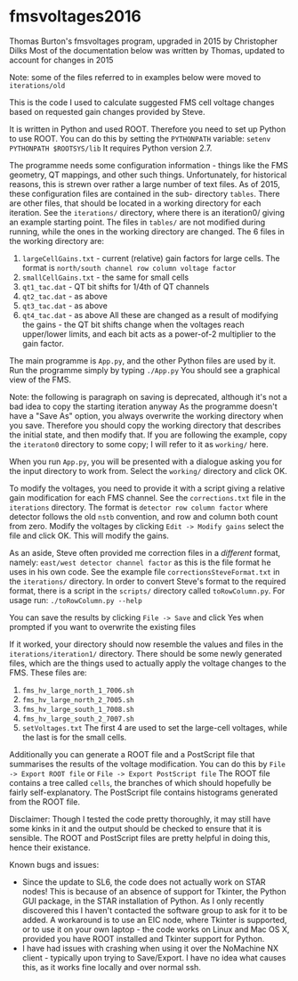 fmsvoltages2016
===============

Thomas Burton's fmsvoltages program, upgraded in 2015 by Christopher Dilks
Most of the documentation below was written by Thomas, updated to account
for changes in 2015


Note: some of the files referred to in examples below were moved to 
`iterations/old`


This is the code I used to calculate suggested FMS cell voltage changes
based on requested gain changes provided by Steve.


It is written in Python and used ROOT. Therefore you need to set up
Python to use ROOT. You can do this by setting the `PYTHONPATH` variable:
 `setenv PYTHONPATH $ROOTSYS/lib`
It requires Python version 2.7.


The programme needs some configuration information - things like the
FMS geometry, QT mappings, and other such things. Unfortunately, for
historical reasons, this is strewn over rather a large number of text
files. As of 2015, these configuration files are contained in the sub-
directory `tables`. There are other files, that should be located in a working
directory for each iteration. See the `iterations/` directory, where there
is an iteration0/ giving an example starting point. The files in `tables/`
are not modified during running, while the ones in the working directory
are changed. The 6 files in the working directory are:
1. `largeCellGains.txt` - current (relative) gain factors for large cells.
   The format is
    `north/south channel row column voltage factor`
2. `smallCellGains.txt` - the same for small cells
3. `qt1_tac.dat` - QT bit shifts for 1/4th of QT channels
4. `qt2_tac.dat` - as above
5. `qt3_tac.dat` - as above
6. `qt4_tac.dat` - as above
All these are changed as a result of modifying the gains - the QT bit
shifts change when the voltages reach upper/lower limits, and each bit
acts as a power-of-2 multiplier to the gain factor.


The main programme is `App.py`, and the other Python files are used by it.
Run the programme simply by typing
 `./App.py`
You should see a graphical view of the FMS.


Note: the following is paragraph on saving is deprecated, although it's
not a bad idea to copy the starting iteration anyway
As the programme doesn't have a "Save As" option, you always overwrite
the working directory when you save. Therefore you should copy the
working directory that describes the initial state, and then modify
that. If you are following the example, copy the `iteraton0` directory to
some copy; I will refer to it as `working/` here.


When you run `App.py`, you will be presented with a dialogue asking you
for the input directory to work from. Select the `working/` directory and
click OK.


To modify the voltages, you need to provide it with a script giving a
relative gain modification for each FMS channel. See the `corrections.txt`
file in the `iterations` directory. The format is
 `detector row column factor`
where detector follows the old `nstb` convention, and row and column
both count from zero.
Modify the voltages by clicking
 `Edit -> Modify gains`
select the file and click OK. This will modify the gains.


As an aside, Steve often provided me correction files in a *different*
format, namely:
 `east/west detector channel factor`
as this is the file format he uses in his own code. See the example file
`correctionsSteveFormat.txt` in the `iterations/` directory.
In order to convert Steve's format to the required format, there is a
script in the `scripts/` directory called `toRowColumn.py`. For usage run:
 `./toRowColumn.py --help`


You can save the results by clicking
 `File -> Save`
and click Yes when prompted if you want to overwrite the existing files


If it worked, your directory should now resemble the values and files in
the `iterations/iteration1/` directory. There should be some newly generated files,
which are the things used to actually apply the voltage changes to the
FMS. These files are:
1. `fms_hv_large_north_1_7006.sh`
2. `fms_hv_large_north_2_7005.sh`
3. `fms_hv_large_south_1_7008.sh`
4. `fms_hv_large_south_2_7007.sh`
5. `setVoltages.txt`
The first 4 are used to set the large-cell voltages, while the last is
for the small cells.


Additionally you can generate a ROOT file and a PostScript file that
summarises the results of the voltage modification. You can do this by
 `File -> Export ROOT file`
or
 `File -> Export PostScript file`
The ROOT file contains a tree called `cells`, the branches of which
should hopefully be fairly self-explanatory.
The PostScript file contains histograms generated from the ROOT file.


Disclaimer:
Though I tested the code pretty thoroughly, it may still have some kinks
in it and the output should be checked to ensure that it is sensible.
The ROOT and PostScript files are pretty helpful in doing this, hence
their existance.


Known bugs and issues:
 - Since the update to SL6, the code does not actually work on STAR
   nodes! This is because of an absence of support for Tkinter, the
   Python GUI package, in the STAR installation of Python. As I only
   recently discovered this I haven't contacted the software group to
   ask for it to be added. A workaround is to use an EIC node, where
   Tkinter is supported, or to use it on your own laptop - the code
   works on Linux and Mac OS X, provided you have ROOT installed and
   Tkinter support for Python.
 - I have had issues with crashing when using it over the NoMachine NX
   client - typically upon trying to Save/Export. I have no idea what
   causes this, as it works fine locally and over normal ssh.
